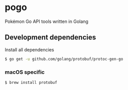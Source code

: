# pogo
Pokémon Go API tools written in Golang

## Development dependencies
Install all dependencies

```bash
$ go get -u github.com/golang/protobuf/protoc-gen-go
```

### macOS specific

```bash
$ brew install protobuf
```